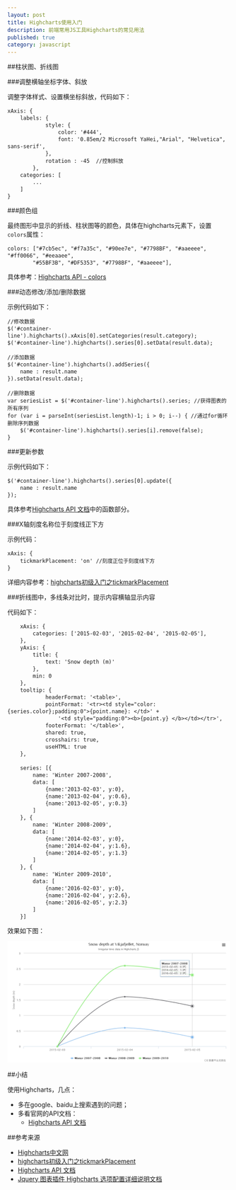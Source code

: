 ```yaml
---
layout: post
title: Highcharts使用入门
description: 前端常用JS工具Highcharts的常见用法
published: true
category: javascript
---
```



##柱状图、折线图


###调整横轴坐标字体、斜放

调整字体样式、设置横坐标斜放，代码如下：

	xAxis: {
        labels: {
                style: {
                    color: '#444',
                    font: '0.85em/2 Microsoft YaHei,"Arial", "Helvetica", sans-serif',
                },
                rotation : -45  //控制斜放
            },
        categories: [
			...
		]
	}


###颜色组

最终图形中显示的折线、柱状图等的颜色，具体在highcharts元素下，设置`colors`属性：

	colors: ["#7cb5ec", "#f7a35c", "#90ee7e", "#7798BF", "#aaeeee", "#ff0066", "#eeaaee",
			"#55BF3B", "#DF5353", "#7798BF", "#aaeeee"],


具体参考：[Highcharts API - colors](http://www.hcharts.cn/api/index.php#colors)


###动态修改/添加/删除数据

示例代码如下：

	//修改数据
	$('#container-line').highcharts().xAxis[0].setCategories(result.category);
	$('#container-line').highcharts().series[0].setData(result.data);

	//添加数据
	$('#container-line').highcharts().addSeries({
		name : result.name
	}).setData(result.data);
	
	//删除数据
	var seriesList = $('#container-line').highcharts().series; //获得图表的所有序列
	for (var i = parseInt(seriesList.length)-1; i > 0; i--) { //通过for循环删除序列数据
		$('#container-line').highcharts().series[i].remove(false);
	}


###更新参数

示例代码如下：

	$('#container-line').highcharts().series[0].update({
		name : result.name
	});

具体参考[Highcharts API 文档][Highcharts API 文档]中的函数部分。


###X轴刻度名称位于刻度线正下方

示例代码：

	xAxis: {
		tickmarkPlacement: 'on' //刻度正位于刻度线下方
	}

详细内容参考：[highcharts初级入门之tickmarkPlacement]


###折线图中，多线条对比时，提示内容横轴显示内容

代码如下：

		xAxis: {
			categories: ['2015-02-03', '2015-02-04', '2015-02-05'],
        },
        yAxis: {
            title: {
                text: 'Snow depth (m)'
            },
            min: 0
        },
        tooltip: {
	       		headerFormat: '<table>',
	            pointFormat: '<tr><td style="color:{series.color};padding:0">{point.name}: </td>' +
	                '<td style="padding:0"><b>{point.y} </b></td></tr>',
	            footerFormat: '</table>',
	            shared: true,
	            crosshairs: true,
	            useHTML: true
       	},
        
        series: [{
            name: 'Winter 2007-2008',
            data: [
				{name:'2013-02-03', y:0},
                {name:'2013-02-04', y:0.6},
				{name:'2013-02-05', y:0.3}
            ]
        }, {
            name: 'Winter 2008-2009',
            data: [
                {name:'2014-02-03', y:0},
                {name:'2014-02-04', y:1.6},
				{name:'2014-02-05', y:1.3}
            ]
        }, {
            name: 'Winter 2009-2010',
            data: [
                {name:'2016-02-03', y:0},
                {name:'2016-02-04', y:2.6},
				{name:'2016-02-05', y:2.3}
            ]
        }]

效果如下图：

![](/images/highcharts-intro/multi-line-axis.png)


##小结


使用Highcharts，几点：

* 多在google、baidu上搜索遇到的问题；
* 多看官网的API文档：
	* [Highcharts API 文档][Highcharts API 文档]












##参考来源

* [Highcharts中文网][Highcharts中文网]
* [highcharts初级入门之tickmarkPlacement][highcharts初级入门之tickmarkPlacement]
* [Highcharts API 文档][Highcharts API 文档]
* [Jquery 图表插件 Highcharts 选项配置详细说明文档][Jquery 图表插件 Highcharts 选项配置详细说明文档]











[NingG]:    				http://ningg.github.com  "NingG"
[Highcharts中文网]:			http://www.hcharts.cn/index.php
[Highcharts API 文档]:		http://www.hcharts.cn/api/index.php


[highcharts初级入门之tickmarkPlacement]:			http://www.stepday.com/topic/?767
[Jquery 图表插件 Highcharts 选项配置详细说明文档]:		http://chengxudaren.com/index.php?act=article&op=detail&a_id=4







